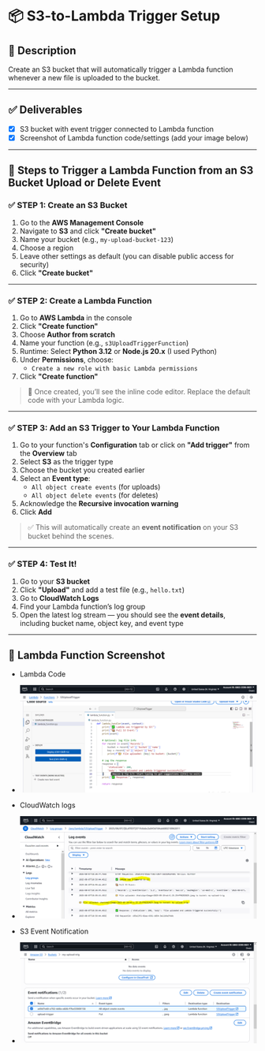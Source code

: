 # 📦 S3-to-Lambda Trigger Setup

## 📝 Description

Create an S3 bucket that will automatically trigger a Lambda function whenever a new file is uploaded to the bucket.

---

## ✅ Deliverables

- [x] S3 bucket with event trigger connected to Lambda function  
- [x] Screenshot of Lambda function code/settings (add your image below)

---

## 🚀 Steps to Trigger a Lambda Function from an S3 Bucket Upload or Delete Event

### ✅ STEP 1: Create an S3 Bucket

1. Go to the **AWS Management Console**
2. Navigate to **S3** and click **"Create bucket"**
3. Name your bucket (e.g., `my-upload-bucket-123`)
4. Choose a region
5. Leave other settings as default (you can disable public access for security)
6. Click **"Create bucket"**

---

### ✅ STEP 2: Create a Lambda Function

1. Go to **AWS Lambda** in the console
2. Click **"Create function"**
3. Choose **Author from scratch**
4. Name your function (e.g., `s3UploadTriggerFunction`)
5. Runtime: Select **Python 3.12** or **Node.js 20.x** (I used Python)
6. Under **Permissions**, choose:
   - `Create a new role with basic Lambda permissions`
7. Click **"Create function"**

> 📝 Once created, you’ll see the inline code editor. Replace the default code with your Lambda logic.

---

### ✅ STEP 3: Add an S3 Trigger to Your Lambda Function

1. Go to your function's **Configuration** tab or click on **"Add trigger"** from the **Overview** tab
2. Select **S3** as the trigger type
3. Choose the bucket you created earlier
4. Select an **Event type**:
   - `All object create events` (for uploads)
   - `All object delete events` (for deletes)
5. Acknowledge the **Recursive invocation warning**
6. Click **Add**

> ✅ This will automatically create an **event notification** on your S3 bucket behind the scenes.

---

### ✅ STEP 4: Test It!

1. Go to your **S3 bucket**
2. Click **"Upload"** and add a test file (e.g., `hello.txt`)
3. Go to **CloudWatch Logs**
4. Find your Lambda function’s log group
5. Open the latest log stream — you should see the **event details**, including bucket name, object key, and event type

---

## 📸 Lambda Function Screenshot

- Lambda Code
* ![Lambda Code Screenshot](function_code.PNG)

- CloudWatch logs
* ![CloudWatch logs Screenshot](cloudwatch%20logs.PNG)

- S3 Event Notification
* ![Event trigger Screenshot](event_trigger-lambdafunction.PNG)